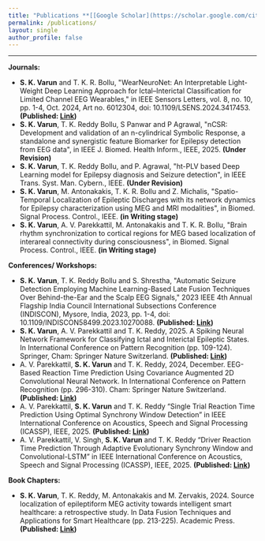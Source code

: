 ```yaml
---
title: "Publications **[[Google Scholar](https://scholar.google.com/citations?user=vQ6OK3wAAAAJ&hl=en)]**"
permalink: /publications/
layout: single
author_profile: false
---
```


*** 
**Journals:**  
- **S. K. Varun** and T. K. R. Bollu, "WearNeuroNet: An Interpretable Light-Weight Deep Learning Approach for Ictal–Interictal Classification for Limited Channel EEG Wearables," in IEEE Sensors Letters, vol. 8, no. 10, pp. 1-4, Oct. 2024, Art no. 6012304, doi: 10.1109/LSENS.2024.3417453. **(Published: [Link](https://ieeexplore.ieee.org/abstract/document/10570304))**
- **S. K. Varun**, T. K. Reddy Bollu, S Panwar and P Agrawal, "nCSR: Development and validation of an n-cylindrical Symbolic Response, a standalone and synergistic feature Biomarker for Epilepsy detection from EEG data", in IEEE J. Biomed. Health Inform., IEEE, 2025. **(Under Revision)**
- **S. K. Varun**, T. K. Reddy Bollu, and P. Agrawal, "ht-PLV based Deep Learning model for Epilepsy diagnosis and Seizure detection", in IEEE Trans. Syst. Man. Cybern., IEEE. **(Under Revision)**
- **S. K. Varun**, M. Antonakakis, T. K. R. Bollu and Z. Michalis, "Spatio-Temporal Localization of Epileptic Discharges with its network dynamics for Epilepsy characterization using MEG and MRI modalities", in Biomed. Signal Process. Control., IEEE. **(in Writing stage)**
- **S. K. Varun**, A. V. Parekkattil, M. Antonakakis and T. K. R. Bollu, "Brain rhythm synchronization to cortical regions for MEG based localization of interareal connectivity during consciousness", in Biomed. Signal Process. Control., IEEE. **(in Writing stage)**

**Conferences/ Workshops:**  
- **S. K. Varun**, T. K. Reddy Bollu and S. Shrestha, "Automatic Seizure Detection Employing Machine Learning-Based Late Fusion Techniques Over Behind-the-Ear and the Scalp EEG Signals," 2023 IEEE 4th Annual Flagship India Council International Subsections Conference (INDISCON), Mysore, India, 2023, pp. 1-4, doi: 10.1109/INDISCON58499.2023.10270088. **(Published: [Link](https://ieeexplore.ieee.org/abstract/document/10270088))**
- **S. K. Varun**, A. V. Parekkattil and T. K. Reddy, 2025. A Spiking Neural Network Framework for Classifying Ictal and Interictal Epileptic States. In International Conference on Pattern Recognition (pp. 109-124). Springer, Cham: Springer Nature Switzerland. **(Published: [Link](https://link.springer.com/chapter/10.1007/978-3-031-87657-8_8))**
- A. V. Parekkattil, **S. K. Varun** and T. K. Reddy, 2024, December. EEG-Based Reaction Time Prediction Using Covariance Augmented 2D Convolutional Neural Network. In International Conference on Pattern Recognition (pp. 296-310). Cham: Springer Nature Switzerland. **(Published: [Link](https://link.springer.com/chapter/10.1007/978-3-031-78398-2_20))**
- A. V. Parekkattil, **S. K. Varun** and T. K. Reddy “Single Trial Reaction Time Prediction Using Optimal Synchrony Window Detection” in IEEE International Conference on Acoustics, Speech and Signal Processing (ICASSP), IEEE, 2025. **(Published: [Link](https://ieeexplore.ieee.org/abstract/document/10888406))**
- A. V. Parekkattil, V. Singh, **S. K. Varun** and T. K. Reddy “Driver Reaction Time Prediction Through Adaptive Evolutionary Synchrony Window and Convolutional-LSTM” in IEEE International Conference on Acoustics, Speech and Signal Processing (ICASSP), IEEE, 2025. **(Published: [Link](https://ieeexplore.ieee.org/abstract/document/10888131))**

**Book Chapters:**  
- **S. K. Varun**, T. K. Reddy, M. Antonakakis and M. Zervakis, 2024. Source localization of epileptiform MEG activity towards intelligent smart healthcare: a retrospective study. In Data Fusion Techniques and Applications for Smart Healthcare (pp. 213-225). Academic Press. **(Published: [Link](https://www.sciencedirect.com/science/article/abs/pii/B9780443132339000151))**

